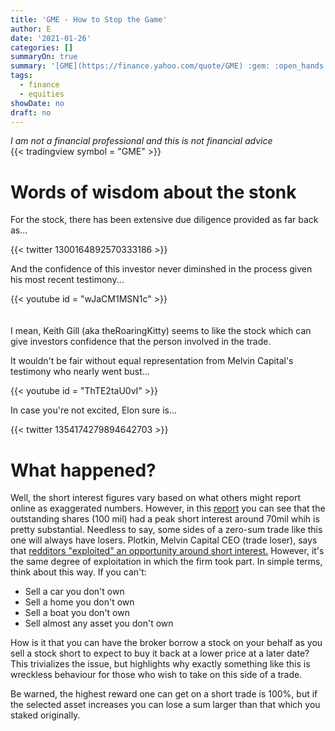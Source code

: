 ```yaml
---
title: 'GME - How to Stop the Game'
author: E
date: '2021-01-26'
categories: []
summaryOn: true
summary: '[GME](https://finance.yahoo.com/quote/GME) :gem: :open_hands: :chart_with_upwards_trend:'
tags:
  - finance
  - equities
showDate: no
draft: no
---
```


*I am not a financial professional and this is not financial advice*  
{{< tradingview symbol = "GME" >}}

# Words of wisdom about the stonk   

For the stock, there has been extensive due diligence provided as far back as...  

{{< twitter 1300164892570333186 >}}  

And the confidence of this investor never diminshed in the process given his most recent testimony...

{{< youtube id = "wJaCM1MSN1c" >}}   
<br>  
I mean, Keith Gill (aka theRoaringKitty) seems to like the stock which can give investors confidence that the person involved in the trade.  

It wouldn't be fair without equal representation from Melvin Capital's testimony who nearly went bust...  

{{< youtube id = "ThTE2taU0vI" >}}  

In case you're not excited, Elon sure is...  

{{< twitter 1354174279894642703 >}}   

# What happened?  

Well, the short interest figures vary based on what others might report online as exaggerated numbers. However, in this [report](https://www.marketbeat.com/stocks/NYSE/GME/short-interest/) you can see that the outstanding shares (100 mil) had a peak short interest around 70mil whih is pretty substantial. Needless to say, some sides of a zero-sum trade like this one will always have losers. Plotkin, Melvin Capital CEO (trade loser), says that [redditors "exploited" an opportunity around short interest.](https://www.cnbc.com/video/2021/02/18/melvin-capitals-plotkin-at-gamestop-hearing-reddit-traders-exploited-opportunity-around-short-interest.html) However, it's the same degree of exploitation in which the firm took part. In simple terms, think about this way. If you can't:  
- Sell a car you don't own  
- Sell a home you don't own   
- Sell a boat you don't own  
- Sell almost any asset you don't own   

How is it that you can have the broker borrow a stock on your behalf as you sell a stock short to expect to buy it back at a lower price at a later date?  This trivializes the issue, but highlights why exactly something like this is wreckless behaviour for those who wish to take on this side of a trade.  

Be warned, the highest reward one can get on a short trade is 100%, but if the selected asset increases you can lose a sum larger than that which you staked originally.  



